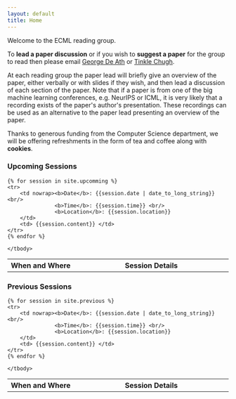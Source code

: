 ```yaml
---
layout: default
title: Home
---
```


Welcome to the ECML reading group.

To **lead a paper discussion** or if you wish to **suggest a paper** for the 
group to read then please email
[George De Ath](mailto:g.de.ath@exeter.ac.uk) or [Tinkle Chugh](mailto:T.Chugh@exeter.ac.uk).

At each reading group the paper lead will briefly give an overview of the paper,
either verbally or with slides if they wish, and then lead a discussion of each
section of the paper. Note that if a paper is from one of the big machine 
learning conferences, e.g. NeurIPS or ICML, it is very likely that a recording
exists of the paper's author's presentation. These recordings can be used as an 
alternative to the paper lead presenting an overview of the paper.

Thanks to generous funding from the Computer Science department, we will be
offering refreshments in the form of tea and coffee along with **cookies**.

### Upcoming Sessions
<table>
    <tbody>
    <tr>
        <th nowrap width="1%">When and Where</th><th>Session Details</th>
    </tr>
        
    {% for session in site.upcomming %}
    <tr>
        <td nowrap><b>Date</b>: {{session.date | date_to_long_string}} <br/>
                   <b>Time</b>: {{session.time}} <br/>
                   <b>Location</b>: {{session.location}}
        </td>
        <td> {{session.content}} </td>
    </tr>
    {% endfor %}

    </tbody>
</table>

### Previous Sessions

<table>
    <tbody>
    <tr>
        <th nowrap width="1%">When and Where</th><th>Session Details</th>
    </tr>
        
    {% for session in site.previous %}
    <tr>
        <td nowrap><b>Date</b>: {{session.date | date_to_long_string}} <br/>
                   <b>Time</b>: {{session.time}} <br/>
                   <b>Location</b>: {{session.location}}
        </td>
        <td> {{session.content}} </td>
    </tr>
    {% endfor %}

    </tbody>
</table>
